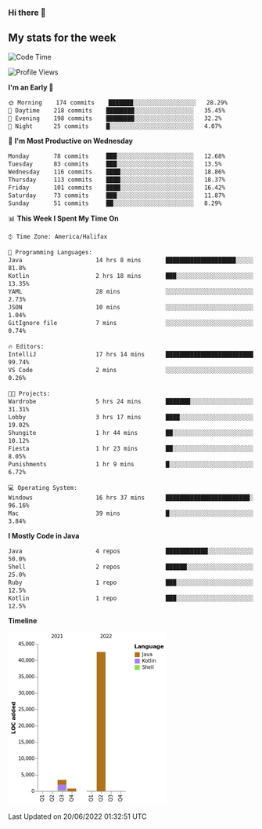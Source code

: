 ### Hi there 👋

## My stats for the week
<!--START_SECTION:waka-->
![Code Time](http://img.shields.io/badge/Code%20Time-286%20hrs%2013%20mins-blue)

![Profile Views](http://img.shields.io/badge/Profile%20Views-0-blue)

**I'm an Early 🐤** 

```text
🌞 Morning    174 commits    ███████░░░░░░░░░░░░░░░░░░   28.29% 
🌆 Daytime    218 commits    ████████░░░░░░░░░░░░░░░░░   35.45% 
🌃 Evening    198 commits    ████████░░░░░░░░░░░░░░░░░   32.2% 
🌙 Night      25 commits     █░░░░░░░░░░░░░░░░░░░░░░░░   4.07%

```
📅 **I'm Most Productive on Wednesday** 

```text
Monday       78 commits     ███░░░░░░░░░░░░░░░░░░░░░░   12.68% 
Tuesday      83 commits     ███░░░░░░░░░░░░░░░░░░░░░░   13.5% 
Wednesday    116 commits    ████░░░░░░░░░░░░░░░░░░░░░   18.86% 
Thursday     113 commits    ████░░░░░░░░░░░░░░░░░░░░░   18.37% 
Friday       101 commits    ████░░░░░░░░░░░░░░░░░░░░░   16.42% 
Saturday     73 commits     ███░░░░░░░░░░░░░░░░░░░░░░   11.87% 
Sunday       51 commits     ██░░░░░░░░░░░░░░░░░░░░░░░   8.29%

```


📊 **This Week I Spent My Time On** 

```text
⌚︎ Time Zone: America/Halifax

💬 Programming Languages: 
Java                     14 hrs 8 mins       ████████████████████░░░░░   81.8% 
Kotlin                   2 hrs 18 mins       ███░░░░░░░░░░░░░░░░░░░░░░   13.35% 
YAML                     28 mins             ░░░░░░░░░░░░░░░░░░░░░░░░░   2.73% 
JSON                     10 mins             ░░░░░░░░░░░░░░░░░░░░░░░░░   1.04% 
GitIgnore file           7 mins              ░░░░░░░░░░░░░░░░░░░░░░░░░   0.74%

🔥 Editors: 
IntelliJ                 17 hrs 14 mins      █████████████████████████   99.74% 
VS Code                  2 mins              ░░░░░░░░░░░░░░░░░░░░░░░░░   0.26%

🐱‍💻 Projects: 
Wardrobe                 5 hrs 24 mins       ███████░░░░░░░░░░░░░░░░░░   31.31% 
Lobby                    3 hrs 17 mins       ████░░░░░░░░░░░░░░░░░░░░░   19.02% 
Shungite                 1 hr 44 mins        ██░░░░░░░░░░░░░░░░░░░░░░░   10.12% 
Fiesta                   1 hr 23 mins        ██░░░░░░░░░░░░░░░░░░░░░░░   8.05% 
Punishments              1 hr 9 mins         █░░░░░░░░░░░░░░░░░░░░░░░░   6.72%

💻 Operating System: 
Windows                  16 hrs 37 mins      ████████████████████████░   96.16% 
Mac                      39 mins             █░░░░░░░░░░░░░░░░░░░░░░░░   3.84%

```

**I Mostly Code in Java** 

```text
Java                     4 repos             ████████████░░░░░░░░░░░░░   50.0% 
Shell                    2 repos             ██████░░░░░░░░░░░░░░░░░░░   25.0% 
Ruby                     1 repo              ███░░░░░░░░░░░░░░░░░░░░░░   12.5% 
Kotlin                   1 repo              ███░░░░░░░░░░░░░░░░░░░░░░   12.5%

```


**Timeline**

![Chart not found](https://raw.githubusercontent.com/lyndseyy/lyndseyy/main/charts/bar_graph.png) 


 Last Updated on 20/06/2022 01:32:51 UTC
<!--END_SECTION:waka-->